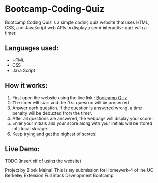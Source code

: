 # Bootcamp-Coding-Quiz
Bootcamp Coding Quiz is a simple coding quiz website that uses HTML, CSS, and JavaScript web APIs to display a semi-interactive quiz with a timer.

## Languages used:
* HTML
* CSS
* Java Script

## How it works:
1. First open the website using the live link : [Bootcamp Quiz](https://bibekmain.github.io/Bootcamp-Coding-Quiz/)
2. The timer will start and the first question will be presented
3. Answer each question. If the question is answered wrong, a time penalty will be deducted from the timer.
4. After all questions are answered, the webpage will display your score.
5. Enter your initials and your score along with your initials will be stored into local storage.
6. Keep trying and get the highest of scores!

## Live Demo:
TODO:(insert gif of using the website)  

Project by Bibek Mainali
This is my submission for Homework-4 of the UC Berkeley Extension Full Stack Development Bootcamp
